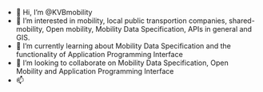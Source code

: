 - 👋 Hi, I’m @KVBmobility
- 👀 I’m interested in mobility, local public transportion companies, shared-mobility, Open mobility, Mobility Data Specification, APIs in general and GIS.
- 🌱 I’m currently learning about Mobility Data Specification and the functionality of Application Programming Interface
- 💞️ I’m looking to collaborate on Mobility Data Specification, Open Mobility and Application Programming Interface
- 📫 

<!---
KVBmobility/KVBmobility is a ✨ special ✨ repository because its `README.md` (this file) appears on your GitHub profile.
You can click the Preview link to take a look at your changes.
--->
